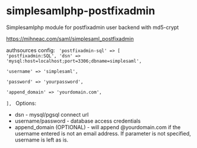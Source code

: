 # simplesamlphp-postfixadmin
Simplesamlphp module for postfixadmin user backend with md5-crypt

https://mihneac.com/saml/simplesaml_postfixadmin


authsources config:
<code php>
  'postfixadmin-sql' => [
     'postfixadmin:SQL',
     'dsn' => 'mysql:host=localhost;port=3306;dbname=simplesaml',     
     'username' => 'simplesaml',     
     'password' => 'yourpassword',    
     'append_domain' => 'yourdomain.com',    
],
</code>
Options:

 * dsn - mysql/pgsql connect url
 * username/password - database access credentials
 * append_domain (OPTIONAL) - will append @yourdomain.com if the username entered is not an email address. If parameter is not specified, username is left as is.
